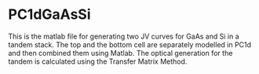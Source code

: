# PC1dGaAsSi
This is the matlab file for generating two JV curves for GaAs and Si in a tandem stack. The top and the bottom cell are separately modelled in PC1d and then combined them using Matlab. The optical generation for the tandem is calculated using the Transfer Matrix Method.
